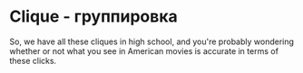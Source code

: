 # Clique - группировка

So, we have all these cliques in high school, and you're probably wondering whether or not what you see in American movies is accurate in terms of these clicks.
